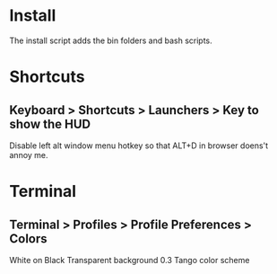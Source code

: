 # Install

The install script adds the bin folders and bash scripts.

# Shortcuts

## Keyboard > Shortcuts > Launchers > Key to show the HUD

Disable left alt window menu hotkey so that ALT+D in browser doens't annoy me. 

# Terminal

## Terminal > Profiles > Profile Preferences > Colors

White on Black
Transparent background 0.3
Tango color scheme
